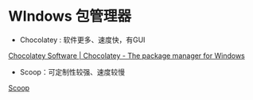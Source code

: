 # WIndows 包管理器

- Chocolatey : 软件更多、速度快，有GUI

[Chocolatey Software | Chocolatey - The package manager for Windows](https://chocolatey.org/)



- Scoop：可定制性较强、速度较慢

[Scoop](https://scoop.sh/)